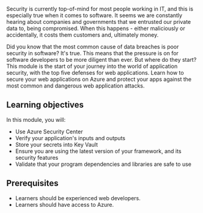 Security is currently top-of-mind for most people working in IT, and this is especially true when it comes to software. It seems we are constantly hearing about companies and governments that we entrusted our private data to, being compromised. When this happens - either maliciously or accidentally, it costs them customers and, ultimately money.

Did you know that the most common cause of data breaches is poor security in software? It's true.  This means that the pressure is on for software developers to be more diligent than ever. But where do they start? This module is the start of your journey into the world of application security, with the top five defenses for web applications. Learn how to secure your web applications on Azure and protect your apps against the most common and dangerous web application attacks.

## Learning objectives

In this module, you will:

* Use Azure Security Center
* Verify your application's inputs and outputs
* Store your secrets into Key Vault
* Ensure you are using the latest version of your framework, and its security features
* Validate that your program dependencies and libraries are safe to use

## Prerequisites

* Learners should be experienced web developers.
* Learners should have access to Azure.
